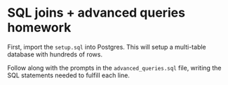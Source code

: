 # SQL joins + advanced queries homework

First, import the `setup.sql` into Postgres. This will setup a multi-table database with hundreds of rows.

Follow along with the prompts in the `advanced_queries.sql` file, writing the SQL statements needed to fulfill each line.
